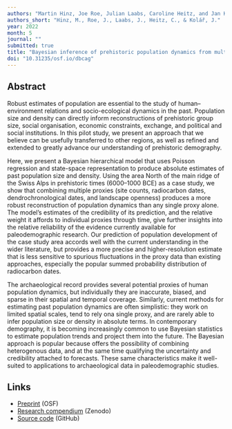 ```yaml
---
authors: "Martin Hinz, Joe Roe, Julian Laabs, Caroline Heitz, and Jan Kolář"
authors_short: "Hinz, M., Roe, J., Laabs, J., Heitz, C., & Kolář, J."
year: 2022
month: 5
journal: ""
submitted: true
title: "Bayesian inference of prehistoric population dynamics from multiple proxies: a case study from the North of the Swiss Alps"
doi: "10.31235/osf.io/dbcag"
---
```


## Abstract

Robust estimates of population are essential to the study of human–environment relations and socio-ecological dynamics in the past. Population size and density can directly inform reconstructions of prehistoric group size, social organisation, economic constraints, exchange, and political and social institutions. In this pilot study, we present an approach that we believe can be usefully transferred to other regions, as well as refined and extended to greatly advance our understanding of prehistoric demography.

Here, we present a Bayesian hierarchical model that uses Poisson regression and state-space representation to produce absolute estimates of past population size and density. Using the area North of the main ridge of the Swiss Alps in prehistoric times (6000–1000 BCE) as a case study, we show that combining multiple proxies (site counts, radiocarbon dates, dendrochronological dates, and landscape openness) produces a more robust reconstruction of population dynamics than any single proxy alone. The model’s estimates of the credibility of its prediction, and the relative weight it affords to individual proxies through time, give further insights into the relative reliability of the evidence currently available for paleodemographic research. Our prediction of population development of the case study area accords well with the current understanding in the wider literature, but provides a more precise and higher-resolution estimate that is less sensitive to spurious fluctuations in the proxy data than existing approaches, especially the popular summed probability distribution of radiocarbon dates.

The archaeological record provides several potential proxies of human population dynamics, but individually they are inaccurate, biased, and sparse in their spatial and temporal coverage. Similarly, current methods for estimating past population dynamics are often simplistic: they work on limited spatial scales, tend to rely ona single proxy, and are rarely able to infer population size or density in absolute terms. In contemporary demography, it is becoming increasingly common to use Bayesian statistics to estimate population trends and project them into the future. The Bayesian approach is popular because offers the possibility of combining heterogenous data, and at the same time qualifying the uncertainty and credibility attached to forecasts. These same characteristics make it well-suited to applications to archaeological data in paleodemographic studies.

## Links

* [Preprint](https://osf.io/preprints/socarxiv/dbcag/) (OSF)
* [Research compendium](https://doi.org/10.5281/zenodo.6594497) (Zenodo)
* [Source code](https://github.com/MartinHinz/bayesian.demographic.reconstruction.2022) (GitHub)

